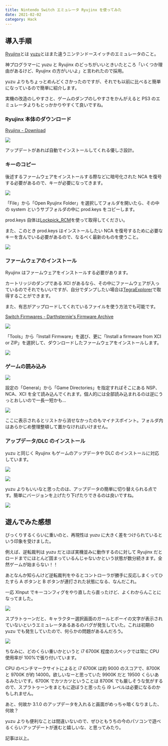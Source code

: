 ```yaml
---
title: Nintendo Switch エミュレータ Ryujinx を使ってみた
date: 2021-02-02
category: Hack
---
```


## 導入手順

[Ryujinx](https://ryujinx.org/)とは [yuzu](https://yuzu-emu.org/)とはまた違うニンテンドースイッチのエミュレータのこと。

神プログラマーに yuzu と Ryujinx のどっちがいいときいたところ「いくつか理由があるけど、Ryujinx の方がいいよ」と言われたので採用。

yuzu よりもちょっとめんどくさかったのですが、それでも以前に比べると簡単になっているので簡単に紹介します。

実機の改造のしやすさと、ゲームのダンプのしやすさをかんがえると PS3 のエミュレータよりもとっかかりやすくて良いですね。

### Ryujinx 本体のダウンロード

[Ryujinx - Download](https://ryujinx.org/download/)

![](https://pbs.twimg.com/media/EtM1tduVcAI5tTG?format=png)

アップデートがあれば自動でインストールしてくれる優しさ設計。

### キーのコピー

後述するファームウェアをインストールする際などに暗号化された NCA を復号する必要があるので、キーが必要になってきます。

![](https://pbs.twimg.com/media/EtNDjCDVoAAz9jW?format=png)

「File」から「Open Ryujinx Folder」を選択してフォルダを開いたら、その中の system というサブフォルダの中に prod.keys をコピーします。

prod.keys 自体は[Lockpick_RCM](https://github.com/shchmue/Lockpick_RCM/releases)を使って取得してください。

また、このとき prod.keys はインストールしたい NCA を復号するために必要なキーを含んでいる必要があるので、なるべく最新のものを使うこと。

![](https://pbs.twimg.com/media/EtNDfbJVoAAXSFT?format=png)

### ファームウェアのインストール

Ryujinx はファームウェアをインストールする必要があります。

カートリッジのダンプである XCI があるなら、その中にファームウェアが入っているのでそれでもいいですが、自分でダンプしたい場合は[TegraExplorer](https://github.com/suchmememanyskill/TegraExplorer/releases)で取得することができます。

また、有志がアップロードしてくれているファイルを使う方法でも可能です。

[Switch Firmwares - Darthsternie's Firmware Archive](https://darthsternie.net/switch-firmwares/)

![](https://pbs.twimg.com/media/EtM51dLU4AA6ImB?format=png)

「Tools」から「Install Firmware」を選び、更に「Install a firmware from XCI or ZIP」を選択して、ダウンロードしたファームウェアをインストールします。

![](https://pbs.twimg.com/media/EtM8TUDVcAIEu0x?format=png)

### ゲームの読み込み

![](https://pbs.twimg.com/media/EtNEuFaVkAAKN-d?format=png)

設定の「General」から「Game Directories」を指定すればそこにある NSP、NCA、XCI を全て読み込んでくれます。個人的には全部読み込まれるのは逆にうっとおしいので一長一短かも...

![](https://pbs.twimg.com/media/EtM5wK0UYAEB3YS?format=png)

ここに表示されるとリストから消せなかったのもマイナスポイント。フォルダ内はあらかじめ整理整頓して置かなければいけません。

### アップデータ/DLC のインストール

yuzu と同じく Ryujinx もゲームのアップデータや DLC のインストールに対応しています。

![](https://pbs.twimg.com/media/EtNKFeqU0AAWh-r?format=png)

![](https://pbs.twimg.com/media/EtNKJMbVkAIhgwg?format=png)

yuzu よりもいいなと思ったのは、アップデータの簡単に切り替えられる点です。簡単にバージョンを上げたり下げたりできるのは良いですね。

![](https://pbs.twimg.com/media/EtNJ_eAU4AM7ZAu?format=png)

## 遊んでみた感想

びっくりするくらいに重いのと、再現性は yuzu に大きく差をつけられているという印象を受けました。

例えば、逆転裁判は yuzu だとほぼ実機並みに動作するのに対して Ryujinx だとロードまでにほとんど固まっているんじゃないかという状態が数分続きます。全然ゲームが始まらない！！

あとなんか知らんけど逆転裁判をやるとコントローラが勝手に反応しまくってひたすら A ボタンと B ボタンが連打された状態になる、なんだこれ。

一応 XInput でキーコンフィグをやり直したら直ったけど、よくわからんことになってました。

![](https://pbs.twimg.com/media/EtNI4VvVcAEeTn0?format=png)

スプラトゥーンだと、キャラクター選択画面のガールとボーイの文字が表示されていないというエミュレータあるあるのバグが発生していた。これは初期の yuzu でも発生していたので、何らかの問題があるんだろう。

![](https://pbs.twimg.com/media/EtNCDQDVcAQIkXS?format=png)

ちなみに、どのくらい重いかというと i7 6700K 程度のスペックでは常に CPU 使用率が 100%で張り付いています。

CPU のベンチマークサイトによると i7 6700K は約 9000 のスコアで、8700K と 9700K が約 14000。欲しいなーと思っていた 9900K だと 19500 くらいあるみたいです。6700K でカツカツということは 8700K でも厳しそうな気がするので、スプラトゥーンをまともに遊ぼうと思ったら i9 レベルは必要になるのかもしれません。

あと、何故か 3.1.0 のアップデータを入れると画面がめっちゃ暗くなりました、何故？

yuzu よりも便利なことは間違いないので、ぜひともうちの今のパソコンで遊べるくらいアップデートが進むと嬉しいな、と思ってみたり。

記事は以上。
